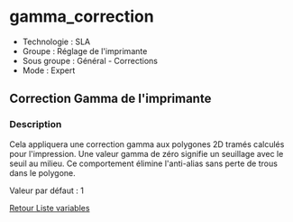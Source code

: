 # gamma_correction

* Technologie : SLA
* Groupe : Réglage de l'imprimante
* Sous groupe : Général - Corrections
* Mode : Expert

## Correction Gamma de l'imprimante

### Description

Cela appliquera une correction gamma aux polygones 2D tramés calculés pour l'impression.  Une valeur gamma de zéro signifie un seuillage avec le seuil au milieu.
 Ce comportement élimine l'anti-alias sans perte de trous dans le polygone.
 
 Valeur par défaut : 1

[Retour Liste variables](variable_list.md)